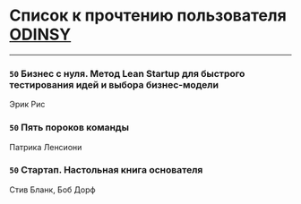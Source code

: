 # Список к прочтению пользователя [ODINSY](https://plus.google.com/u/0/100978570902186865324/)
---

### `50` Бизнес с нуля. Метод Lean Startup для быстрого тестирования идей и выбора бизнес-модели
Эрик Рис

### `50` Пять пороков команды
Патрика Ленсиони

### `50` Стартап. Настольная книга основателя
Стив Бланк, Боб Дорф

